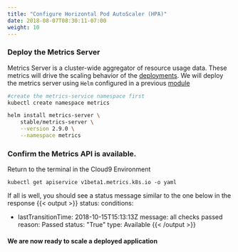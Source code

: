 ```yaml
---
title: "Configure Horizontal Pod AutoScaler (HPA)"
date: 2018-08-07T08:30:11-07:00
weight: 10
---
```


### Deploy the Metrics Server
Metrics Server is a cluster-wide aggregator of resource usage data. These metrics will drive the scaling behavior of the [deployments](https://kubernetes.io/docs/concepts/workloads/controllers/deployment/). We will deploy the metrics server using `Helm` configured in a previous [module](/beginner/060_helm/helm_intro/install/index.html)

```sh
#create the metrics-service namespace first
kubectl create namespace metrics

helm install metrics-server \
    stable/metrics-server \
    --version 2.9.0 \
    --namespace metrics
```
### Confirm the Metrics API is available.

Return to the terminal in the Cloud9 Environment
```
kubectl get apiservice v1beta1.metrics.k8s.io -o yaml
```
If all is well, you should see a status message similar to the one below in the response
{{< output >}}
status:
  conditions:
  - lastTransitionTime: 2018-10-15T15:13:13Z
    message: all checks passed
    reason: Passed
    status: "True"
    type: Available
{{< /output >}}

#### We are now ready to scale a deployed application
